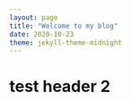 ```yaml
---
layout: page
title: "Welcome to my blog"
date: 2020-10-23
theme: jekyll-theme-midnight
---
```



# test header 2
